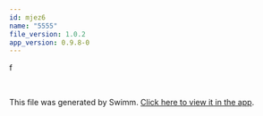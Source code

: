 ```yaml
---
id: mjez6
name: "5555"
file_version: 1.0.2
app_version: 0.9.8-0
---
```


f

<br/>

This file was generated by Swimm. [Click here to view it in the app](http://localhost:5000/repos/Z2l0aHViJTNBJTNBdGVzdC1naXRodWItYXBwJTNBJTNBc3dpbW1pbw==/docs/mjez6).